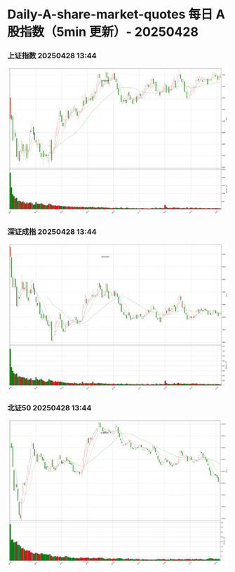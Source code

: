 
# Daily-A-share-market-quotes 每日 A 股指数（5min 更新）- 20250428

### 上证指数 20250428 13:44
![](./fig/2025/4/20250428-sh000001.png)

### 深证成指 20250428 13:44
![](./fig/2025/4/20250428-sz399001.png)

### 北证50 20250428 13:44
![](./fig/2025/4/20250428-bj899050.png)
